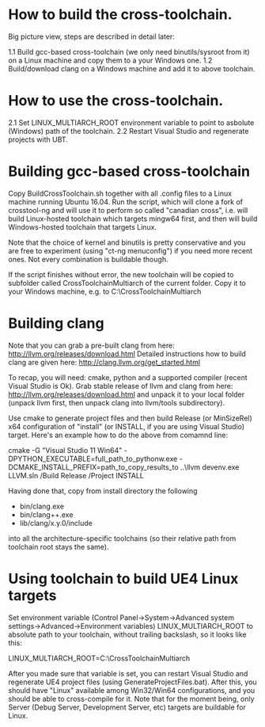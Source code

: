 How to build the cross-toolchain.
=================================

Big picture view, steps are described in detail later:

1.1 Build gcc-based cross-toolchain (we only need binutils/sysroot from it) on a Linux machine 
     and copy them to a your Windows one.
1.2 Build/download clang on a Windows machine and add it to above toolchain.

How to use the cross-toolchain.
=================================

2.1 Set LINUX_MULTIARCH_ROOT environment variable to point to asbolute (Windows) path of the toolchain.
2.2 Restart Visual Studio and regenerate projects with UBT.


Building gcc-based cross-toolchain
==================================

Copy BuildCrossToolchain.sh together with all .config files to a Linux machine running Ubuntu 16.04. 
Run the script, which will clone a fork of crosstool-ng and will use it to perform
so called "canadian cross", i.e. will build Linux-hosted toolchain which targets
mingw64 first, and then will build Windows-hosted toolchain that targets Linux.

Note that the choice of kernel and binutils is pretty conservative and you are free
to experiment (using "ct-ng menuconfig") if you need more recent ones. Not every
combination is buildable though.

If the script finishes without error, the new toolchain will be copied to subfolder
called CrossToolchainMultiarch of the current folder. Copy it to your Windows machine,
e.g. to C:\CrossToolchainMultiarch

Building clang
==============

Note that you can grab a pre-built clang from here: http://llvm.org/releases/download.html
Detailed instructions how to build clang are given here: http://clang.llvm.org/get_started.html

To recap, you will need: cmake, python and a supported compiler (recent Visual Studio is Ok).
Grab stable release of llvm and clang from here: http://llvm.org/releases/download.html
and unpack it to your local folder (unpack llvm first, then unpack clang into llvm/tools subdirectory).

Use cmake to generate project files and then build Release (or MinSizeRel) x64 configuration of "install" 
(or INSTALL, if you are using Visual Studio) target. Here's an example how to do the above from comamnd line:

cmake -G "Visual Studio 11 Win64" -DPYTHON_EXECUTABLE=full_path_to_pythonw.exe -DCMAKE_INSTALL_PREFIX=path_to_copy_results_to ..\llvm
devenv.exe LLVM.sln /Build Release /Project INSTALL

Having done that, copy from install directory the following

- bin/clang.exe
- bin/clang++.exe
- lib/clang/x.y.0/include 

into all the architecture-specific toolchains (so their relative path from toolchain root stays the same).


Using toolchain to build UE4 Linux targets
==========================================

Set environment variable (Control Panel->System->Advanced system settings->Advanced->Environment variables)
LINUX_MULTIARCH_ROOT to absolute path to your toolchain, without trailing backslash, so it looks like this:

LINUX_MULTIARCH_ROOT=C:\CrossToolchainMultiarch

After you made sure that variable is set, you can restart Visual Studio and regenerate UE4 project files
(using GenerateProjectFiles.bat). After this, you should have "Linux" available among Win32/Win64
configurations, and you should be able to cross-compile for it. Note that for the moment being,
only Server (Debug Server, Development Server, etc) targets are buildable for Linux.
